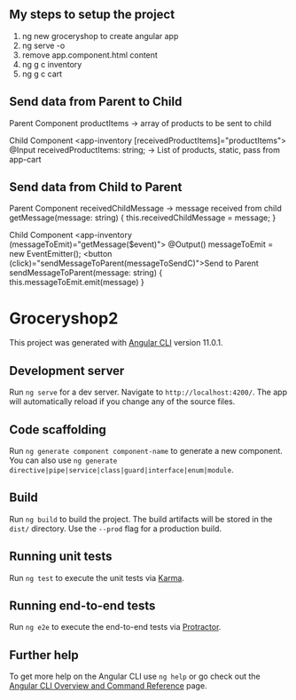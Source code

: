 ## My steps to setup the project
1. ng new groceryshop to create angular app
2. ng serve -o
3. remove app.component.html content
4. ng g c inventory
5. ng g c cart

## Send data from Parent to Child
Parent Component <app-cart>
productItems -> array of products to be sent to child

Child Component <app-inventory [receivedProductItems]="productItems">
@Input receivedProductItems: string; -> List of products, static, pass from app-cart

## Send data from Child to Parent
Parent Component <app-cart>
receivedChildMessage -> message received from child
getMessage(message: string) {
    this.receivedChildMessage = message;
  }

Child Component <app-inventory (messageToEmit)="getMessage($event)">
@Output() messageToEmit = new EventEmitter<string>();
<button (click)="sendMessageToParent(messageToSendC)">Send to Parent</button>
sendMessageToParent(message: string) {
    this.messageToEmit.emit(message)
}



# Groceryshop2

This project was generated with [Angular CLI](https://github.com/angular/angular-cli) version 11.0.1.

## Development server

Run `ng serve` for a dev server. Navigate to `http://localhost:4200/`. The app will automatically reload if you change any of the source files.

## Code scaffolding

Run `ng generate component component-name` to generate a new component. You can also use `ng generate directive|pipe|service|class|guard|interface|enum|module`.

## Build

Run `ng build` to build the project. The build artifacts will be stored in the `dist/` directory. Use the `--prod` flag for a production build.

## Running unit tests

Run `ng test` to execute the unit tests via [Karma](https://karma-runner.github.io).

## Running end-to-end tests

Run `ng e2e` to execute the end-to-end tests via [Protractor](http://www.protractortest.org/).

## Further help

To get more help on the Angular CLI use `ng help` or go check out the [Angular CLI Overview and Command Reference](https://angular.io/cli) page.
